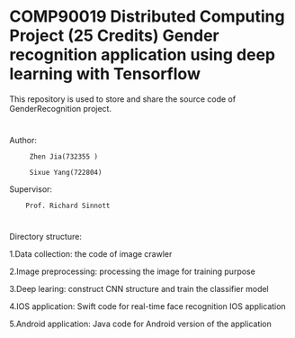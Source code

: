 #  COMP90019 Distributed Computing Project (25 Credits) Gender recognition application using deep learning with Tensorflow

This repository is used to store and share the source code of GenderRecognition project.

#
Author: 

         Zhen Jia(732355 )
         
         Sixue Yang(722804)
         
Supervisor: 

        Prof. Richard Sinnott
#

Directory structure:

1.Data collection: the code of image crawler

2.Image preprocessing: processing the image for training purpose

3.Deep learing: construct CNN structure and train the classifier model

4.IOS application: Swift code for real-time face recognition IOS application 

5.Android application: Java code for Android version of the application
                         
